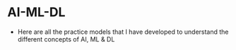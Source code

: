 # AI-ML-DL

- Here are all the practice models that I have developed to understand the different concepts of AI, ML & DL